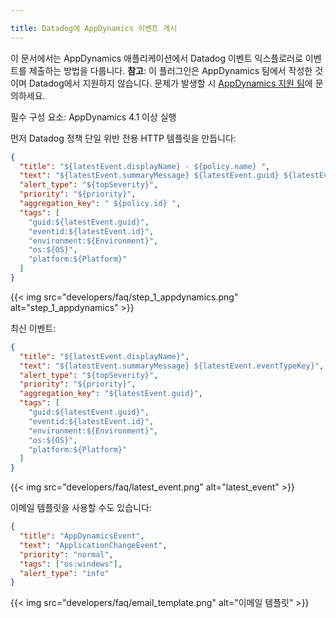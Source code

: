 ```yaml
---

title: Datadog에 AppDynamics 이벤트 게시
---
```


이 문서에서는 AppDynamics 애플리케이션에서 Datadog 이벤트 익스플로러로 이벤트를 제출하는 방법을 다룹니다.
**참고**: 이 플러그인은 AppDynamics 팀에서 작성한 것이며 Datadog에서 지원하지 않습니다. 문제가 발생할 시 [AppDynamics 지원 팀][1]에 문의하세요.

필수 구성 요소: AppDynamics 4.1 이상 실행

먼저 Datadog 정책 단일 위반 전용 HTTP 템플릿을 만듭니다:

```json
{
  "title": "${latestEvent.displayName} - ${policy.name} ",
  "text": "${latestEvent.summaryMessage} ${latestEvent.guid} ${latestEvent.eventTypeKey} Policy Name - ${policy.name} Policy ID - ${policy.id}  Policy Digest : ${policy.digest} ${policy.digestDurationInMins} ",
  "alert_type": "${topSeverity}",
  "priority": "${priority}",
  "aggregation_key": " ${policy.id} ",
  "tags": [
    "guid:${latestEvent.guid}",
    "eventid:${latestEvent.id}",
    "environment:${Environment}",
    "os:${OS}",
    "platform:${Platform}"
  ]
}
```

{{< img src="developers/faq/step_1_appdynamics.png" alt="step_1_appdynamics" >}}

최신 이벤트:

```json
{
  "title": "${latestEvent.displayName}",
  "text": "${latestEvent.summaryMessage} ${latestEvent.eventTypeKey}",
  "alert_type": "${topSeverity}",
  "priority": "${priority}",
  "aggregation_key": "${latestEvent.guid}",
  "tags": [
    "guid:${latestEvent.guid}",
    "eventid:${latestEvent.id}",
    "environment:${Environment}",
    "os:${OS}",
    "platform:${Platform}"
  ]
}
```

{{< img src="developers/faq/latest_event.png" alt="latest_event" >}}

이메일 템플릿을 사용할 수도 있습니다:

```json
{
  "title": "AppDynamicsEvent",
  "text": "ApplicationChangeEvent",
  "priority": "normal",
  "tags": ["os:windows"],
  "alert_type": "info"
}
```

{{< img src="developers/faq/email_template.png" alt="이메일 템플릿" >}}

[1]: https://www.appdynamics.com/support
